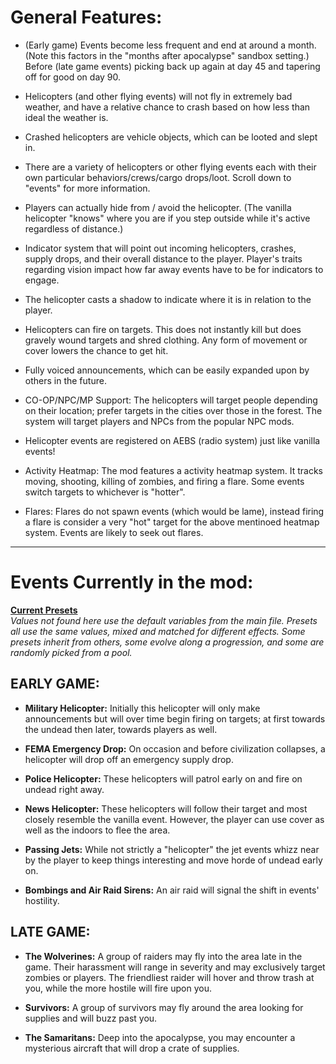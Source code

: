 # General Features:

- (Early game) Events become less frequent and end at around a month. (Note this factors in the "months after apocalypse" sandbox setting.) Before (late game events) picking back up again at day 45 and tapering off for good on day 90.


- Helicopters (and other flying events) will not fly in extremely bad weather, and have a relative chance to crash based on how less than ideal the weather is.


- Crashed helicopters are vehicle objects, which can be looted and slept in.


- There are a variety of helicopters or other flying events each with their own particular behaviors/crews/cargo drops/loot. Scroll down to "events" for more information.


- Players can actually hide from / avoid the helicopter. (The vanilla helicopter "knows" where you are if you step outside while it's active regardless of distance.)


- Indicator system that will point out incoming helicopters, crashes, supply drops, and their overall distance to the player. Player's traits regarding vision impact how far away events have to be for indicators to engage.


- The helicopter casts a shadow to indicate where it is in relation to the player.


- Helicopters can fire on targets. This does not instantly kill but does gravely wound targets and shred clothing. Any form of movement or cover lowers the chance to get hit.


- Fully voiced announcements, which can be easily expanded upon by others in the future.


- CO-OP/NPC/MP Support: The helicopters will target people depending on their location; prefer targets in the cities over those in the forest. The system will target players and NPCs from the popular NPC mods.


- Helicopter events are registered on AEBS (radio system) just like vanilla events!

- Activity Heatmap: The mod features a activity heatmap system. It tracks moving, shooting, killing of zombies, and firing a flare. Some events switch targets to whichever is "hotter".

- Flares: Flares do not spawn events (which would be lame), instead firing a flare is consider a very "hot" target for the above mentinoed heatmap system. Events are likely to seek out flares.

***

# Events Currently in the mod:   
[**Current Presets**](https://github.com/sharkster91/ExpandedHelicopterEvents/blob/main/Contents/mods/Expanded%20Helicopter%20Events/media/lua/shared/ExpandedHelicopter02a_Presets.lua)  
_Values not found here use the default variables from the main file. Presets all use the same values, mixed and matched for different effects. Some presets inherit from others, some evolve along a progression, and some are randomly picked from a pool._

## EARLY GAME:

- **Military Helicopter:** Initially this helicopter will only make announcements but will over time begin firing on targets;
  at first towards the undead then later, towards players as well.


- **FEMA Emergency Drop:** On occasion and before civilization collapses, a helicopter will drop off an emergency supply drop.


- **Police Helicopter:** These helicopters will patrol early on and fire on undead right away.


- **News Helicopter:** These helicopters will follow their target and most closely resemble the vanilla event.
  However, the player can use cover as well as the indoors to flee the area.


- **Passing Jets:** While not strictly a "helicopter" the jet events whizz near by the player to keep things interesting and move horde of undead early on.


- **Bombings and Air Raid Sirens:** An air raid will signal the shift in events' hostility.


## LATE GAME:

- **The Wolverines:** A group of raiders may fly into the area late in the game. Their harassment will range in severity and may exclusively target zombies or players. The friendliest raider will hover and throw trash at you, while the more hostile will fire upon you.


- **Survivors:** A group of survivors may fly around the area looking for supplies and will buzz past you.


- **The Samaritans:** Deep into the apocalypse, you may encounter a mysterious aircraft that will drop a crate of supplies.

#
